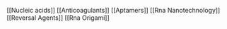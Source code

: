 [[Nucleic acids]]
[[Anticoagulants]]
[[Aptamers]]
[[Rna Nanotechnology]]
[[Reversal Agents]]
[[Rna Origami]]
